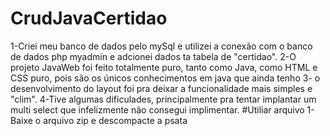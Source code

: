 # CrudJavaCertidao

1-Criei meu banco de dados pelo mySql e utilizei a conexão com o banco de dados php myadmin e adcionei dados ta tabela de "certidao".
2-O projeto JavaWeb foi feito totalmente puro, tanto como Java, como HTML e CSS puro, pois são os únicos conhecimentos em java que ainda tenho
3- o desenvolvimento do layout foi pra deixar a funcionalidade mais simples e "clim".
4-Tive algumas dificulades, principalmente pra tentar implantar um multi select que infelizmente não consegui implimentar.
#Utiliar arquivo
1-Baixe o arquivo zip e descompacte a psata
